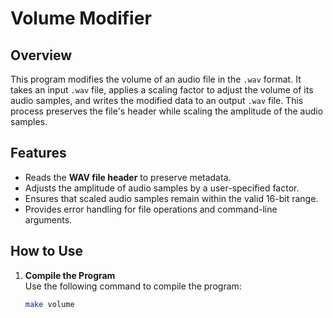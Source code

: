 # Volume Modifier

## Overview
This program modifies the volume of an audio file in the `.wav` format. It takes an input `.wav` file, applies a scaling factor to adjust the volume of its audio samples, and writes the modified data to an output `.wav` file. This process preserves the file's header while scaling the amplitude of the audio samples.

## Features
- Reads the **WAV file header** to preserve metadata.
- Adjusts the amplitude of audio samples by a user-specified factor.
- Ensures that scaled audio samples remain within the valid 16-bit range.
- Provides error handling for file operations and command-line arguments.

## How to Use
1. **Compile the Program**  
   Use the following command to compile the program:
   ```bash
   make volume
